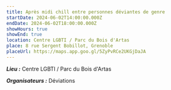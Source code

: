 ```yaml
---
title: Après midi chill entre personnes déviantes de genre
startDate: 2024-06-02T14:00:00.000Z
endDate: 2024-06-02T18:00:00.000Z
showHours: true
showEnd: true
location: Centre LGBTI / Parc du Bois d'Artas
place: 8 rue Sergent Bobillot, Grenoble
placeUrl: https://maps.app.goo.gl/5ZyPvRCe2UKGjDaJA
---
```






***Lieu :*** Centre LGBTI / Parc du Bois d'Artas



***Organisateurs :*** Déviations



